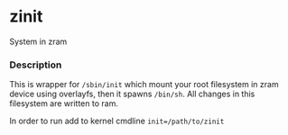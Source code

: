 # zinit
System in zram


### Description
This is wrapper for `/sbin/init` which mount your root filesystem in zram device using overlayfs, then it spawns `/bin/sh`. All changes in this filesystem are written to ram.

In order to run add to kernel cmdline `init=/path/to/zinit`
